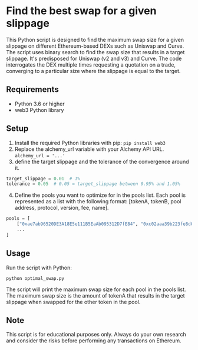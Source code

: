 # Find the best swap for a given slippage
This Python script is designed to find the maximum swap size for a given slippage on different Ethereum-based DEXs such as Uniswap and Curve. The script uses binary search to find the swap size that results in a target slippage. It's predisposed for Uniswap (v2 and v3) and Curve. The code interrogates the DEX multiple times requesting a quotation on a trade, converging to a particular size where the slippage is equal to the target. 

## Requirements
* Python 3.6 or higher
* web3 Python library

## Setup
1. Install the required Python libraries with pip:
`pip install web3`
2. Replace the alchemy_url variable with your Alchemy API URL.
`alchemy_url = '...'`
3. define the target slippage and the tolerance of the convergence around it.
```python
target_slippage = 0.01  # 1%
tolerance = 0.05  # 0.05 = target_slippage between 0.95% and 1.05%
``` 
4. Define the pools you want to optimize for in the pools list. Each pool is represented as a list with the following format: [tokenA, tokenB, pool address, protocol, version, fee, name].
```python
pools = [
    ["0xae7ab96520DE3A18E5e111B5EaAb095312D7fE84", "0xc02aaa39b223fe8d0a0e5c4f27ead9083c756cc2", "0x4028DAAC072e492d34a3Afdbef0ba7e35D8b55C4", "uniswap", "v2", 0, "stETH-WETH-v2"],
    ...
]
```
## Usage
Run the script with Python:

`python optimal_swap.py`

The script will print the maximum swap size for each pool in the pools list. The maximum swap size is the amount of tokenA that results in the target slippage when swapped for the other token in the pool.

## Note
This script is for educational purposes only. Always do your own research and consider the risks before performing any transactions on Ethereum.

